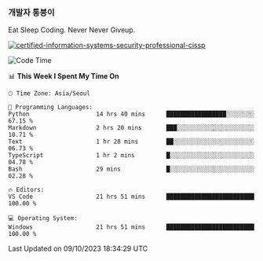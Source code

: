 ### 개발자 통붕이
Eat Sleep Coding.
Never Never Giveup.

[![certified-information-systems-security-professional-cissp](https://user-images.githubusercontent.com/44606727/157613689-acd84ec6-5f8f-4e79-89d9-a8d51f033634.png)](https://www.credly.com/badges/f394a010-85a0-450b-9136-8043af01d71c/public_url)

<!--START_SECTION:waka-->
![Code Time](http://img.shields.io/badge/Code%20Time-1%2C930%20hrs%2024%20mins-blue)

📊 **This Week I Spent My Time On** 

```text
🕑︎ Time Zone: Asia/Seoul

💬 Programming Languages: 
Python                   14 hrs 40 mins      █████████████████░░░░░░░░   67.15 % 
Markdown                 2 hrs 20 mins       ███░░░░░░░░░░░░░░░░░░░░░░   10.71 % 
Text                     1 hr 28 mins        ██░░░░░░░░░░░░░░░░░░░░░░░   06.73 % 
TypeScript               1 hr 2 mins         █░░░░░░░░░░░░░░░░░░░░░░░░   04.78 % 
Bash                     29 mins             █░░░░░░░░░░░░░░░░░░░░░░░░   02.28 % 

🔥 Editors: 
VS Code                  21 hrs 51 mins      █████████████████████████   100.00 % 

💻 Operating System: 
Windows                  21 hrs 51 mins      █████████████████████████   100.00 % 
```


 Last Updated on 09/10/2023 18:34:29 UTC
<!--END_SECTION:waka-->
